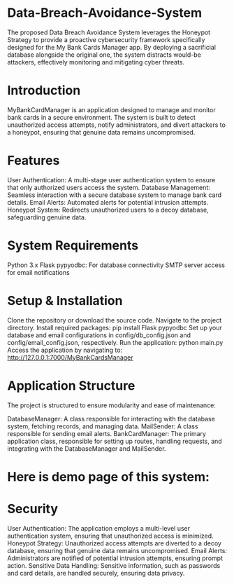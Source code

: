 # Data-Breach-Avoidance-System
The proposed Data Breach Avoidance System leverages the Honeypot Strategy to provide a proactive cybersecurity framework specifically designed for the My Bank Cards Manager app. By deploying a sacrificial database alongside the original one, the system distracts would-be attackers, effectively monitoring and mitigating cyber threats.

# Introduction
MyBankCardManager is an application designed to manage and monitor bank cards in a secure environment. The system is built to detect unauthorized access attempts, notify administrators, and divert attackers to a honeypot, ensuring that genuine data remains uncompromised.



# Features
User Authentication: A multi-stage user authentication system to ensure that only authorized users access the system.
Database Management: Seamless interaction with a secure database system to manage bank card details.
Email Alerts: Automated alerts for potential intrusion attempts.
Honeypot System: Redirects unauthorized users to a decoy database, safeguarding genuine data.


# System Requirements
Python 3.x
Flask
pypyodbc: For database connectivity
SMTP server access for email notifications


# Setup & Installation
Clone the repository or download the source code.
Navigate to the project directory.
Install required packages:  pip install Flask pypyodbc
Set up your database and email configurations in config/db_config.json and config/email_config.json, respectively.
Run the application: python main.py
Access the application by navigating to: http://127.0.0.1:7000/MyBankCardsManager


# Application Structure
The project is structured to ensure modularity and ease of maintenance:

DatabaseManager: A class responsible for interacting with the database system, fetching records, and managing data.
MailSender: A class responsible for sending email alerts.
BankCardManager: The primary application class, responsible for setting up routes, handling requests, and integrating with the DatabaseManager and MailSender.

# Here is demo page of this system:


# Security
User Authentication: The application employs a multi-level user authentication system, ensuring that unauthorized access is minimized.
Honeypot Strategy: Unauthorized access attempts are diverted to a decoy database, ensuring that genuine data remains uncompromised.
Email Alerts: Administrators are notified of potential intrusion attempts, ensuring prompt action.
Sensitive Data Handling: Sensitive information, such as passwords and card details, are handled securely, ensuring data privacy.

